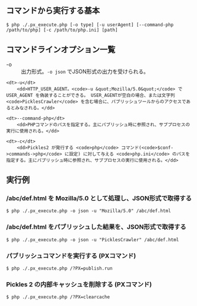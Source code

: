 

<!-- autoindex -->


## コマンドから実行する基本

```nohighlight
$ php ./.px_execute.php [-o type] [-u userAgent] [--command-php /path/to/php] [-c /path/to/php.ini] [path]
```

## コマンドラインオプション一覧

<dl>
	<dt>-o</dt>
		<dd>出力形式。<code>-o json</code> でJSON形式の出力を受けられる。</dd>

	<dt>-u</dt>
		<dd>HTTP_USER_AGENT。<code>-u &quot;Mozilla/5.0&quot;</code> で USER_AGENT を偽装することができる。 USER_AGENTが空白の場合、または文字列 <code>PicklesCrawler</code> を含む場合に、パブリッシュツールからのアクセスであるとみなされる。</dd>

	<dt>--command-php</dt>
		<dd>PHPコマンドのパスを指定する。主にパブリッシュ時に参照され、サブプロセスの実行に使用される。</dd>

	<dt>-c</dt>
		<dd>Pickles2 が発行する <code>php</code> コマンド(<code>$conf->commands->php</code> に設定) に対して与える <code>php.ini</code> のパスを指定する。主にパブリッシュ時に参照され、サブプロセスの実行に使用される。</dd>

</dl>


## 実行例

### /abc/def.html を Mozilla/5.0 として処理し、JSON形式で取得する

```nohighlight
$ php ./.px_execute.php -o json -u "Mozilla/5.0" /abc/def.html
```

### /abc/def.html をパブリッシュした結果を、JSON形式で取得する

```nohighlight
$ php ./.px_execute.php -o json -u "PicklesCrawler" /abc/def.html
```

### パブリッシュコマンドを実行する (PXコマンド)

```nohighlight
$ php ./.px_execute.php /?PX=publish.run
```

### Pickles 2 の内部キャッシュを削除する (PXコマンド)

```nohighlight
$ php ./.px_execute.php /?PX=clearcache
```




